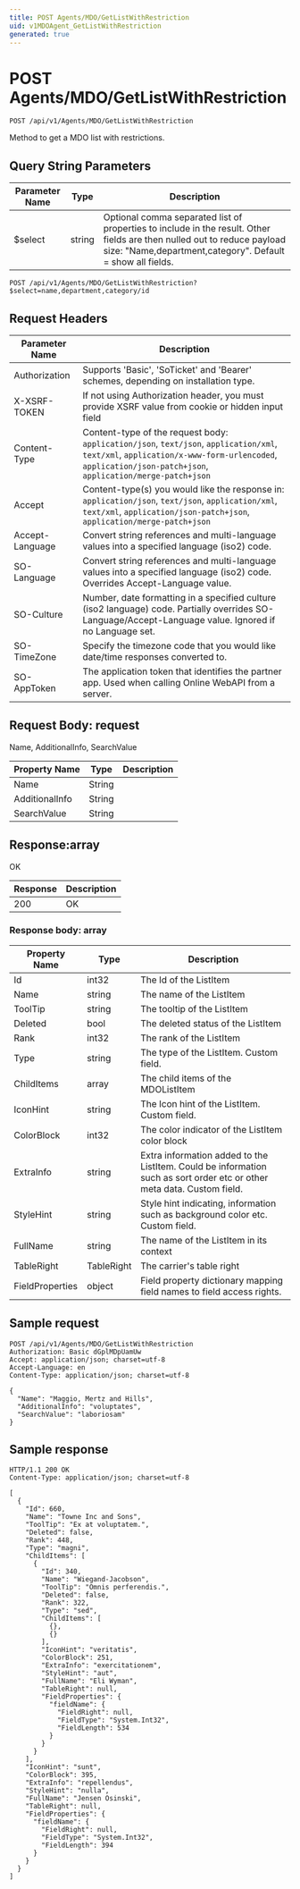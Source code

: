 ```yaml
---
title: POST Agents/MDO/GetListWithRestriction
uid: v1MDOAgent_GetListWithRestriction
generated: true
---
```


# POST Agents/MDO/GetListWithRestriction

```http
POST /api/v1/Agents/MDO/GetListWithRestriction
```

Method to get a MDO list with restrictions.







## Query String Parameters

| Parameter Name | Type |  Description |
|----------------|------|--------------|
| $select | string |  Optional comma separated list of properties to include in the result. Other fields are then nulled out to reduce payload size: "Name,department,category". Default = show all fields. |

```http
POST /api/v1/Agents/MDO/GetListWithRestriction?$select=name,department,category/id
```


## Request Headers

| Parameter Name | Description |
|----------------|-------------|
| Authorization  | Supports 'Basic', 'SoTicket' and 'Bearer' schemes, depending on installation type. |
| X-XSRF-TOKEN   | If not using Authorization header, you must provide XSRF value from cookie or hidden input field |
| Content-Type | Content-type of the request body: `application/json`, `text/json`, `application/xml`, `text/xml`, `application/x-www-form-urlencoded`, `application/json-patch+json`, `application/merge-patch+json` |
| Accept         | Content-type(s) you would like the response in: `application/json`, `text/json`, `application/xml`, `text/xml`, `application/json-patch+json`, `application/merge-patch+json` |
| Accept-Language | Convert string references and multi-language values into a specified language (iso2) code. |
| SO-Language | Convert string references and multi-language values into a specified language (iso2) code. Overrides Accept-Language value. |
| SO-Culture | Number, date formatting in a specified culture (iso2 language) code. Partially overrides SO-Language/Accept-Language value. Ignored if no Language set. |
| SO-TimeZone | Specify the timezone code that you would like date/time responses converted to. |
| SO-AppToken | The application token that identifies the partner app. Used when calling Online WebAPI from a server. |

## Request Body: request 

Name, AdditionalInfo, SearchValue 

| Property Name | Type |  Description |
|----------------|------|--------------|
| Name | String |  |
| AdditionalInfo | String |  |
| SearchValue | String |  |

## Response:array

OK

| Response | Description |
|----------------|-------------|
| 200 | OK |

### Response body: array

| Property Name | Type |  Description |
|----------------|------|--------------|
| Id | int32 | The Id of the ListItem |
| Name | string | The name of the ListItem |
| ToolTip | string | The tooltip of the ListItem |
| Deleted | bool | The deleted status of the ListItem |
| Rank | int32 | The rank of the ListItem |
| Type | string | The type of the ListItem. Custom field. |
| ChildItems | array | The child items of the MDOListItem |
| IconHint | string | The Icon hint of the ListItem. Custom field. |
| ColorBlock | int32 | The color indicator of the ListItem color block |
| ExtraInfo | string | Extra information added to the ListItem. Could be information such as sort order etc or other meta data. Custom field. |
| StyleHint | string | Style hint indicating, information such as background color etc. Custom field. |
| FullName | string | The name of the ListItem in its context |
| TableRight | TableRight | The carrier's table right |
| FieldProperties | object | Field property dictionary mapping field names to field access rights. |

## Sample request

```http!
POST /api/v1/Agents/MDO/GetListWithRestriction
Authorization: Basic dGplMDpUamUw
Accept: application/json; charset=utf-8
Accept-Language: en
Content-Type: application/json; charset=utf-8

{
  "Name": "Maggio, Mertz and Hills",
  "AdditionalInfo": "voluptates",
  "SearchValue": "laboriosam"
}
```

## Sample response

```http_
HTTP/1.1 200 OK
Content-Type: application/json; charset=utf-8

[
  {
    "Id": 660,
    "Name": "Towne Inc and Sons",
    "ToolTip": "Ex at voluptatem.",
    "Deleted": false,
    "Rank": 448,
    "Type": "magni",
    "ChildItems": [
      {
        "Id": 340,
        "Name": "Wiegand-Jacobson",
        "ToolTip": "Omnis perferendis.",
        "Deleted": false,
        "Rank": 322,
        "Type": "sed",
        "ChildItems": [
          {},
          {}
        ],
        "IconHint": "veritatis",
        "ColorBlock": 251,
        "ExtraInfo": "exercitationem",
        "StyleHint": "aut",
        "FullName": "Eli Wyman",
        "TableRight": null,
        "FieldProperties": {
          "fieldName": {
            "FieldRight": null,
            "FieldType": "System.Int32",
            "FieldLength": 534
          }
        }
      }
    ],
    "IconHint": "sunt",
    "ColorBlock": 395,
    "ExtraInfo": "repellendus",
    "StyleHint": "nulla",
    "FullName": "Jensen Osinski",
    "TableRight": null,
    "FieldProperties": {
      "fieldName": {
        "FieldRight": null,
        "FieldType": "System.Int32",
        "FieldLength": 394
      }
    }
  }
]
```